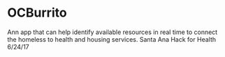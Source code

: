 # OCBurrito
Ann app that can help identify available resources in real time to connect the homeless to health and housing services. Santa Ana Hack for Health 6/24/17
